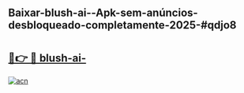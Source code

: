 ## Baixar-blush-ai--Apk-sem-anúncios-desbloqueado-completamente-2025-#qdjo8

# <h2><a href="https://ainizakaria.my?title=blush-ai-&ref=20M">🔗👉 🔴 blush-ai-</a></h2>

[![acn](https://github.com/user-attachments/assets/0f9c940e-d8b0-45ae-aac7-cd30a18b3e1c)](https://ainizakaria.my?title=blush-ai-&ref=20M)

